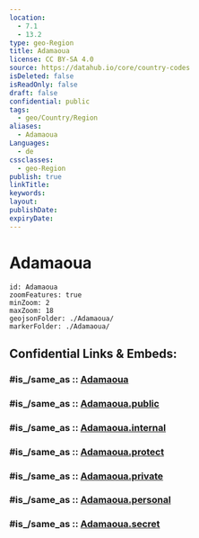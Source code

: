 ```yaml
---
location:
  - 7.1
  - 13.2
type: geo-Region
title: Adamaoua
license: CC BY-SA 4.0
source: https://datahub.io/core/country-codes
isDeleted: false
isReadOnly: false
draft: false
confidential: public
tags:
  - geo/Country/Region
aliases:
  - Adamaoua
Languages:
  - de
cssclasses:
  - geo-Region
publish: true
linkTitle:
keywords:
layout:
publishDate:
expiryDate:
---
```


# Adamaoua

```leaflet
id: Adamaoua
zoomFeatures: true 
minZoom: 2 
maxZoom: 18
geojsonFolder: ./Adamaoua/
markerFolder: ./Adamaoua/
```


## Confidential Links & Embeds: 

### #is_/same_as :: [Adamaoua](/_Standards/Earth/Continent/Africa/Africa~Central/Cameroon/regions~Cameroon/Adamaoua.md) 

### #is_/same_as :: [Adamaoua.public](/_public/Earth/Continent/Africa/Africa~Central/Cameroon/regions~Cameroon/Adamaoua.public.md) 

### #is_/same_as :: [Adamaoua.internal](/_internal/Earth/Continent/Africa/Africa~Central/Cameroon/regions~Cameroon/Adamaoua.internal.md) 

### #is_/same_as :: [Adamaoua.protect](/_protect/Earth/Continent/Africa/Africa~Central/Cameroon/regions~Cameroon/Adamaoua.protect.md) 

### #is_/same_as :: [Adamaoua.private](/_private/Earth/Continent/Africa/Africa~Central/Cameroon/regions~Cameroon/Adamaoua.private.md) 

### #is_/same_as :: [Adamaoua.personal](/_personal/Earth/Continent/Africa/Africa~Central/Cameroon/regions~Cameroon/Adamaoua.personal.md) 

### #is_/same_as :: [Adamaoua.secret](/_secret/Earth/Continent/Africa/Africa~Central/Cameroon/regions~Cameroon/Adamaoua.secret.md)

